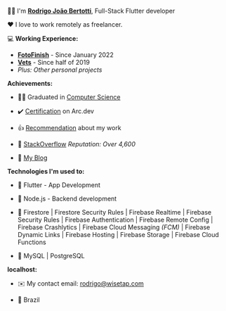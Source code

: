 :raising_hand_man: I'm **[Rodrigo João Bertotti](https://wisetap.com/en)**, Full-Stack Flutter developer

:heart: I love to work remotely as freelancer.

:computer: **Working Experience:**
- **[FotoFinish](https://www.fotofinish.com)** - Since January 2022
- **[Vets](https://vets.com.br)** - Since half of 2019
- _Plus: Other personal projects_

**Achievements:**

- :man_student:	Graduated in [Computer Science](https://wisetap.com/img/home/diploma.jpg)

- :heavy_check_mark: [Certification](https://arc.dev/@rodrigobertotti) on Arc.dev

- :thumbsup: [Recommendation](https://www.upwork.com/freelancers/~01b0a09c2144c05b24) about my work

- :large_orange_diamond: [StackOverflow](https://stackoverflow.com/users/4508758) _Reputation: Over 4,600_

- :orange_book: [My Blog](https://wisetap.com/en/blog)

**Technologies I'm used to:**

- :large_blue_diamond: Flutter - App Development
  
- :large_blue_diamond: Node.js - Backend development
  
- :large_blue_diamond: Firestore | Firestore Security Rules | Firebase Realtime | Firebase Security Rules | Firebase Authentication | Firebase Remote Config | Firebase Crashlytics | Firebase Cloud Messaging _(FCM)_ | Firebase Dynamic Links | Firebase Hosting | Firebase Storage | Firebase Cloud Functions
  
- :large_blue_diamond: MySQL | PostgreSQL

<!-- - :man_technologist: [My GitHub Projects](https://github.com/WiseTap) -->

**localhost:**

- :envelope: My contact email: rodrigo@wisetap.com

- :round_pushpin: Brazil
